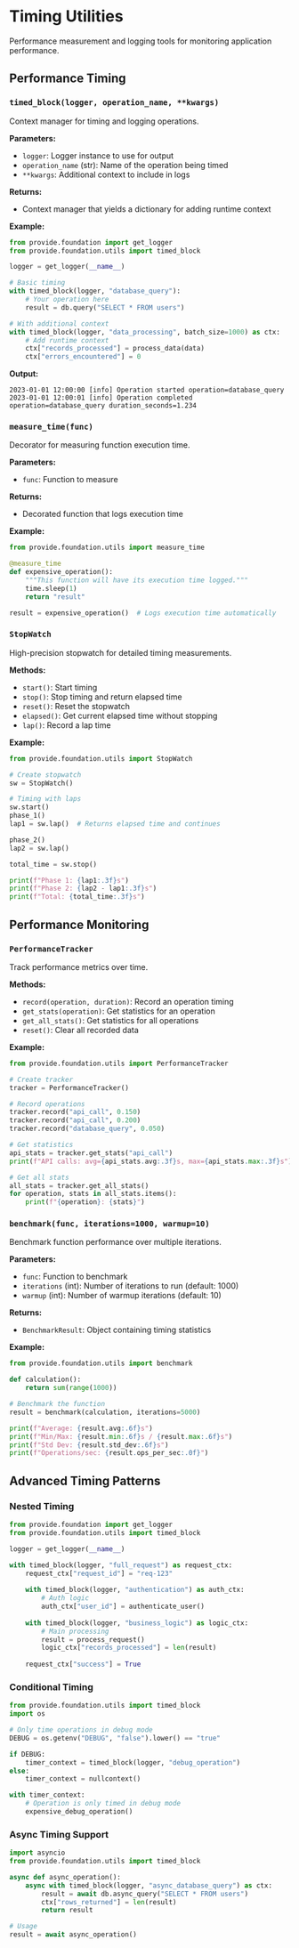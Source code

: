 # Timing Utilities

Performance measurement and logging tools for monitoring application performance.

## Performance Timing

### `timed_block(logger, operation_name, **kwargs)`

Context manager for timing and logging operations.

**Parameters:**
- `logger`: Logger instance to use for output
- `operation_name` (str): Name of the operation being timed
- `**kwargs`: Additional context to include in logs

**Returns:**
- Context manager that yields a dictionary for adding runtime context

**Example:**
```python
from provide.foundation import get_logger
from provide.foundation.utils import timed_block

logger = get_logger(__name__)

# Basic timing
with timed_block(logger, "database_query"):
    # Your operation here
    result = db.query("SELECT * FROM users")

# With additional context
with timed_block(logger, "data_processing", batch_size=1000) as ctx:
    # Add runtime context
    ctx["records_processed"] = process_data(data)
    ctx["errors_encountered"] = 0
```

**Output:**
```
2023-01-01 12:00:00 [info] Operation started operation=database_query
2023-01-01 12:00:01 [info] Operation completed operation=database_query duration_seconds=1.234
```

### `measure_time(func)`

Decorator for measuring function execution time.

**Parameters:**
- `func`: Function to measure

**Returns:**
- Decorated function that logs execution time

**Example:**
```python
from provide.foundation.utils import measure_time

@measure_time
def expensive_operation():
    """This function will have its execution time logged."""
    time.sleep(1)
    return "result"

result = expensive_operation()  # Logs execution time automatically
```

### `StopWatch`

High-precision stopwatch for detailed timing measurements.

**Methods:**
- `start()`: Start timing
- `stop()`: Stop timing and return elapsed time
- `reset()`: Reset the stopwatch
- `elapsed()`: Get current elapsed time without stopping
- `lap()`: Record a lap time

**Example:**
```python
from provide.foundation.utils import StopWatch

# Create stopwatch
sw = StopWatch()

# Timing with laps
sw.start()
phase_1()
lap1 = sw.lap()  # Returns elapsed time and continues

phase_2() 
lap2 = sw.lap()

total_time = sw.stop()

print(f"Phase 1: {lap1:.3f}s")
print(f"Phase 2: {lap2 - lap1:.3f}s") 
print(f"Total: {total_time:.3f}s")
```

## Performance Monitoring

### `PerformanceTracker`

Track performance metrics over time.

**Methods:**
- `record(operation, duration)`: Record an operation timing
- `get_stats(operation)`: Get statistics for an operation
- `get_all_stats()`: Get statistics for all operations
- `reset()`: Clear all recorded data

**Example:**
```python
from provide.foundation.utils import PerformanceTracker

# Create tracker
tracker = PerformanceTracker()

# Record operations
tracker.record("api_call", 0.150)
tracker.record("api_call", 0.200)
tracker.record("database_query", 0.050)

# Get statistics
api_stats = tracker.get_stats("api_call")
print(f"API calls: avg={api_stats.avg:.3f}s, max={api_stats.max:.3f}s")

# Get all stats
all_stats = tracker.get_all_stats()
for operation, stats in all_stats.items():
    print(f"{operation}: {stats}")
```

### `benchmark(func, iterations=1000, warmup=10)`

Benchmark function performance over multiple iterations.

**Parameters:**
- `func`: Function to benchmark
- `iterations` (int): Number of iterations to run (default: 1000)
- `warmup` (int): Number of warmup iterations (default: 10)

**Returns:**
- `BenchmarkResult`: Object containing timing statistics

**Example:**
```python
from provide.foundation.utils import benchmark

def calculation():
    return sum(range(1000))

# Benchmark the function
result = benchmark(calculation, iterations=5000)

print(f"Average: {result.avg:.6f}s")
print(f"Min/Max: {result.min:.6f}s / {result.max:.6f}s")
print(f"Std Dev: {result.std_dev:.6f}s")
print(f"Operations/sec: {result.ops_per_sec:.0f}")
```

## Advanced Timing Patterns

### Nested Timing

```python
from provide.foundation import get_logger
from provide.foundation.utils import timed_block

logger = get_logger(__name__)

with timed_block(logger, "full_request") as request_ctx:
    request_ctx["request_id"] = "req-123"
    
    with timed_block(logger, "authentication") as auth_ctx:
        # Auth logic
        auth_ctx["user_id"] = authenticate_user()
    
    with timed_block(logger, "business_logic") as logic_ctx:
        # Main processing
        result = process_request()
        logic_ctx["records_processed"] = len(result)
    
    request_ctx["success"] = True
```

### Conditional Timing

```python
from provide.foundation.utils import timed_block
import os

# Only time operations in debug mode
DEBUG = os.getenv("DEBUG", "false").lower() == "true"

if DEBUG:
    timer_context = timed_block(logger, "debug_operation")
else:
    timer_context = nullcontext()

with timer_context:
    # Operation is only timed in debug mode
    expensive_debug_operation()
```

### Async Timing Support

```python
import asyncio
from provide.foundation.utils import timed_block

async def async_operation():
    async with timed_block(logger, "async_database_query") as ctx:
        result = await db.async_query("SELECT * FROM users")
        ctx["rows_returned"] = len(result)
        return result

# Usage
result = await async_operation()
```